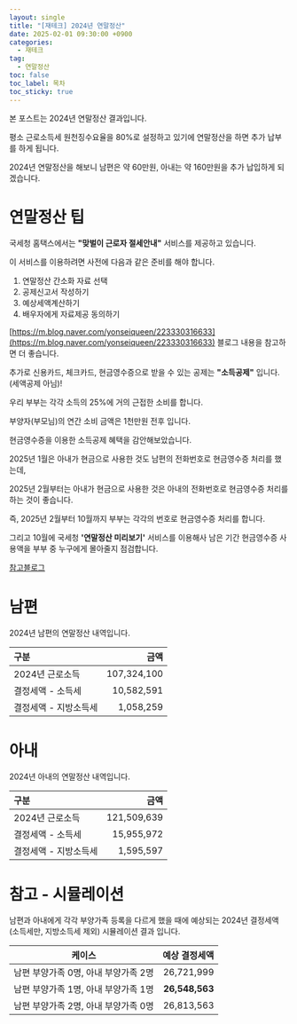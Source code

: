 ```yaml
---
layout: single
title: "[재테크] 2024년 연말정산"
date: 2025-02-01 09:30:00 +0900
categories: 
  - 재테크
tag: 
  - 연말정산
toc: false
toc_label: 목차
toc_sticky: true
---
```


<script>
var password = prompt("Enter the password:");
if (password !== "2233") {
    document.body.innerHTML = "Access Denied";
}
</script>

본 포스트는 2024년 연말정산 결과입니다.

평소 근로소득세 원천징수요율을 80%로 설정하고 있기에 연말정산을 하면 추가 납부를 하게 됩니다.

2024년 연말정산을 해보니 남편은 약 60만원, 아내는 약 160만원을 추가 납입하게 되겠습니다.

# 연말정산 팁

국세청 홈택스에서는 **"맞벌이 근로자 절세안내"** 서비스를 제공하고 있습니다.

이 서비스를 이용하려면 사전에 다음과 같은 준비를 해야 합니다.

1. 연말정산 간소화 자료 선택 
2. 공제신고서 작성하기 
3. 예상세액계산하기 
4. 배우자에게 자료제공 동의하기

[https://m.blog.naver.com/yonseiqueen/223330316633](https://m.blog.naver.com/yonseiqueen/223330316633) 블로그 내용을 참고하면 더 좋습니다.

추가로 신용카드, 체크카드, 현금영수증으로 받을 수 있는 공제는 **"소득공제"** 입니다. (세액공제 아님)!

우리 부부는 각각 소득의 25%에 거의 근접한 소비를 합니다.

부양자(부모님)의 연간 소비 금액은 1천만원 전후 입니다.

현금영수증을 이용한 소득공제 혜택을 감안해보았습니다.

2025년 1월은 아내가 현금으로 사용한 것도 남편의 전화번호로 현금영수증 처리를 했는데, 

2025년 2월부터는 아내가 현금으로 사용한 것은 아내의 전화번호로 현금영수증 처리를 하는 것이 좋습니다.

즉, 2025년 2월부터 10월까지 부부는 각각의 번호로 현금영수증 처리를 합니다.

그리고 10월에 국세청 **'연말정산 미리보기'** 서비스를 이용해사 남은 기간 현금영수증 사용액을 부부 중 누구에게 몰아줄지 점검합니다.

[참고블로그](https://blog.naver.com/suji2573/223663168339)

# 남편

2024년 남편의 연말정산 내역입니다.

| 구분 | 금액 |
|:---|---:|
| 2024년 근로소득 | 107,324,100 |
| 결정세액 - 소득세 | 10,582,591 |
| 결정세액 - 지방소득세 | 1,058,259 |

# 아내

2024년 아내의 연말정산 내역입니다.

| 구분 | 금액 |
|:---|---:|
| 2024년 근로소득 | 121,509,639 |
| 결정세액 - 소득세 | 15,955,972 |
| 결정세액 - 지방소득세 | 1,595,597 |

# 참고 - 시뮬레이션

남편과 아내에게 각각 부양가족 등록을 다르게 했을 때에 예상되는 2024년 결정세액(소득세만, 지방소득세 제외) 시뮬레이션 결과 입니다.

| 케이스 | 예상 결정세액 |
|:---:|---:|
| 남편 부양가족 0명, 아내 부양가족 2명 | 26,721,999 |
| 남편 부양가족 1명, 아내 부양가족 1명 | **26,548,563** |
| 남편 부양가족 2명, 아내 부양가족 0명 | 26,813,563 |
